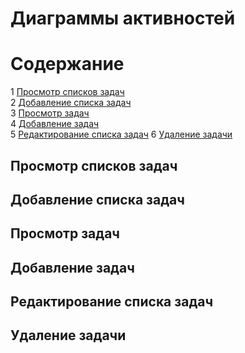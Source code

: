 # Диаграммы активностей

# Содержание
1 [Просмотр списков задач](#load_lists)  
2 [Добавление списка задач](#add_list)  
3 [Просмотр задач](#load_tasks)  
4 [Добавление задач](#add_task)  
5 [Редактирование списка задач](#edit_list)
6 [Удаление задачи](#delete_task)  

<a name="load_lists"/>

## Просмотр списков задач



<a name="add_list"/>

## Добавление списка задач



<a name="load_tasks"/>

## Просмотр задач



<a name="add_task"/>

## Добавление задач 



<a name="edit_list"/>

## Редактирование списка задач



<a name="delete_task"/>

## Удаление задачи


